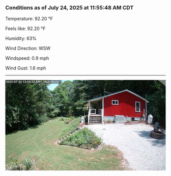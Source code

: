 ### Conditions as of July 24, 2025 at 11:55:48 AM CDT 

Temperature: 92.20 &deg;F

Feels like: 92.20 &deg;F

Humidity: 63%

Wind Direction: WSW

Windspeed: 0.9 mph

Wind Gust: 1.6 mph

---

<img src="./images/latest.jpeg"/>

